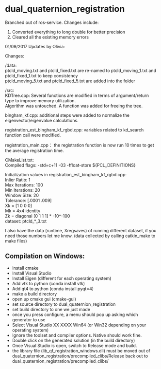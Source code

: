 # dual_quaternion_registration

Branched out of ros-service. Changes include:<br>
1. Converted everything to long double for better precision <br>
2. Cleared all the existing memory errors

01/09/2017 Updates by Olivia:

Changes:

/data:<br />
	ptcld_moving.txt and ptcld_fixed.txt are re-named to ptcld_moving_1.txt and ptcld_fixed_1.txt to keep consistency <br />
  ptcld_moving_5.txt and ptcld_fixed_5.txt are added into the folder
  
/src:<br />
  KDTree.cpp: Several functions are modified in terms of argument/return type to improve memory utilization.<br />
  Algorithm was untouched. A function was added for freeing the tree. 
  
  bingham_kf.cpp: additional steps were added to normalize the eigenvector/eigenvalue calculations.
  
  registration_est_bingham_kf_rgbd.cpp: variables related to kd_search function call were modified.
  
  registration_main.cpp： the registration function is now run 10 times to get the average registration time.

CMakeList.txt:<br />
  Compiled flags: -std=c+11 -03 -ffloat-store ${PCL_DEFINITIONS}
  
Initialization values in registration_est_bingham_kf_rgbd.cpp:<br />
  Inlier Ratio: 1<br />
  Max Iterations: 100<br />
  Min Iterations: 20<br />
  Window Size: 20<br />
  Tolerance: [.0001 .009]<br />
  Xk = [1 0 0 0]<br />
  Mk = 4x4 identity<br />
  Zk = diagonal [0 1 1 1] * -10^-100<br />
  dataset: ptcld_*_3.txt<br />
  
I also have the data (runtime, Xregsaves) of running different dataset, if you need those numbers let me know. (data collected by calling catkin_make to make files)

## Compilation on Windows:
* Install cmake
* Install Visual Studio
* Install Eigen (different for each operating system)
* Add vtk to python (conda install vtk)
* Add qt4 to python (conda install pyqt=4)
* make a build directory
* open up cmake gui (cmake-gui)
* set source directory to dual_quaternion_registration
* set build directory to one we just made
* once you press configure, a menu should pop up asking which generator to use
* Select Visual Studio XX XXXX Win64 (or Win32 depending on your operating system)
* Ignore the toolset and compiler options. Native should work fine.
* Double click on the generated solution (in the build directory)
* Once Visual Studio is open, switch to Release mode and build.
* the library file (lib_qf_registration_windows.dll) must be moved out of dual_quaternion_registration/precompiled_clibs/Release back out to dual_quaternion_registration/precompiled_clibs/



